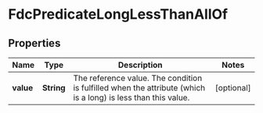 

# FdcPredicateLongLessThanAllOf


## Properties

| Name | Type | Description | Notes |
|------------ | ------------- | ------------- | -------------|
|**value** | **String** | The reference value. The condition is fulfilled when the attribute (which is a long) is less than this value. |  [optional] |



